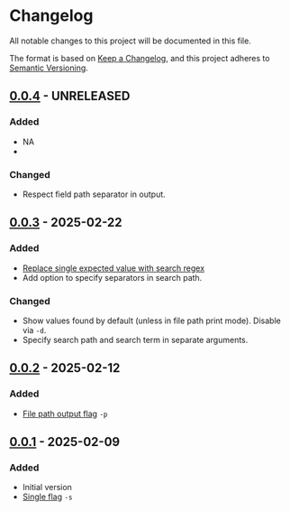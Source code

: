 # Changelog

All notable changes to this project will be documented in this file.

The format is based on [Keep a Changelog](https://keepachangelog.com/en/1.1.0/),
and this project adheres to [Semantic Versioning](https://semver.org/spec/v2.0.0.html).

## [0.0.4] - UNRELEASED

### Added

- NA
- 
### Changed

- Respect field path separator in output.

[0.0.4]: https://github.com/NiklasvonM/srch/releases/tag/0.0.4

## [0.0.3] - 2025-02-22

### Added

- [Replace single expected value with search regex](https://github.com/NiklasvonM/srch/issues/3)
- Add option to specify separators in search path.

### Changed

- Show values found by default (unless in file path print mode). Disable via `-d`.
- Specify search path and search term in separate arguments.

[0.0.3]: https://github.com/NiklasvonM/srch/releases/tag/0.0.3

## [0.0.2] - 2025-02-12

### Added

- [File path output flag](https://github.com/NiklasvonM/srch/issues/2) `-p`

[0.0.2]: https://github.com/NiklasvonM/srch/releases/tag/0.0.2

## [0.0.1] - 2025-02-09

### Added

- Initial version
- [Single flag](https://github.com/NiklasvonM/srch/issues/1) `-s`

[0.0.1]: https://github.com/NiklasvonM/srch/releases/tag/0.0.1

